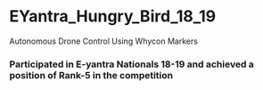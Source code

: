 # EYantra_Hungry_Bird_18_19
Autonomous Drone Control Using Whycon Markers

### Participated in E-yantra Nationals 18-19 and achieved a position of Rank-5 in the competition
